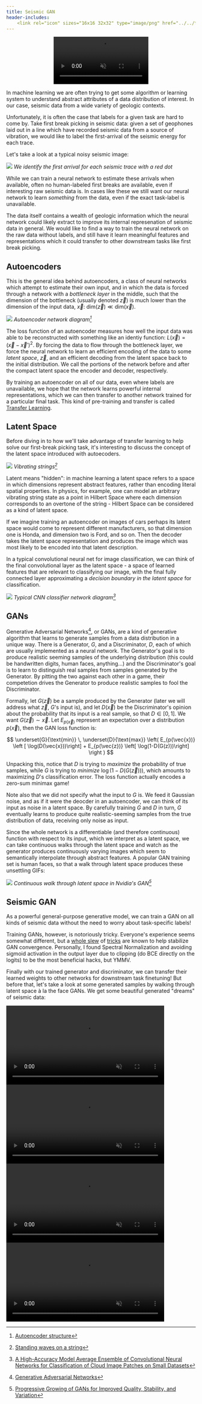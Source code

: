 ```yaml
---
title: Seismic GAN
header-includes:
	<link rel="icon" sizes="16x16 32x32" type="image/png" href="../../favicon.ico">
---
```


<video autoplay playsinline loop muted width="420" class="top" style="width: 50%;margin-left: 25%;float: center">
       <source src="../../seismicdream/5820.mp4"
            type="video/mp4">
</video>

In machine learning we are often trying to get some algorithm or learning system to understand abstract attributes of a data distribution of interest. In our case, seismic data from a wide variety of geologic contexts. 

Unfortunately, it is often the case that labels for a given task are hard to come by. Take first break picking in seismic data: given a set of geophones laid out in a line which have recorded seismic data from a source of vibration, we would like to label the first-arrival of the seismic energy for each trace.

Let's take a look at a typical noisy seismic image:

![](noisyseismic.png)
*We identify the first arrival for each seismic trace with a red dot <span class="rdot"></span>*

While we can train a neural network to estimate these arrivals when available, often no human-labeled first breaks are available, even if interesting raw seismic data is. In cases like these we still want our neural network to learn *something* from the data, even if the exact task-label is unavailable.

The data itself contains a wealth of geologic information which the neural network could likely extract to improve its internal represenation of seismic data in general. We would like to find a way to train the neural network on the raw data without labels, and still have it learn meaningful features and representations which it could transfer to other downstream tasks like first break picking.

## Autoencoders
This is the general idea behind autoencoders, a class of neural networks which attempt to estimate their own input, and in which the data is forced through a network with a *bottleneck layer* in the middle, such that the dimension of the bottleneck (usually denoted $\vec{z}$) is much lower than the dimension of the input data, $\vec{x}$: $\text{dim}(\vec{z}) \ll \text{dim}(\vec{x})$. 

![](autoencoder.png)
*Autoencoder network diagram[^1]*

The loss function of an autoencoder measures how well the input data was able to be reconstructed with something like an identiy function: $L(\vec{x}) = (\vec{x} - \vec{x}')^2$. By forcing the data to flow through the bottleneck layer, we force the neural network to learn an efficient encoding of the data to some *latent space*, $\vec{z}$, and an efficient decoding from the latent space back to the initial distribution. We call the portions of the network before and after the compact latent space the encoder and decoder, respectively.

By training an autoencoder on all of our data, even where labels are unavailable, we hope that the network learns powerful internal representations, which we can then transfer to another network trained for a particular final task. This kind of pre-training and transfer is called [Transfer Learning](https://en.wikipedia.org/wiki/Transfer_learning).

## Latent Space
Before diving in to how we'll take advantage of transfer learning to help solve our first-break picking task, it's interesting to discuss the concept of the latent space introduced with autoecoders.

![](vibrating.gif)
*Vibrating strings[^2]*

Latent means "hidden": in machine learning a latent space refers to a space in which dimensions represent abstract features, rather than encoding literal spatial properties. In physics, for example, one can model an arbitrary vibrating string state as a point in Hilbert Space where each dimension corresponds to an overtone of the string - Hilbert Space can be considered as a kind of latent space.

If we imagine training an autoencoder on images of cars perhaps its latent space would come to represent different manufacturers, so that dimension one is Honda, and dimension two is Ford, and so on. Then the decoder takes the latent space representation and produces the image which was most likely to be encoded into that latent description.

In a typical convolutional neural net for image classification, we can think of the final convolutional layer as the latent space - a space of learned features that are relevant to classifying our image, with the final fully connected layer approximating a *decision boundary in the latent space* for classification.

![](cnnclassification.png)
*Typical CNN classifier network diagram[^3]*

## GANs
Generative Adversarial Networks[^gan1], or GANs, are a kind of generative algorithm that learns to generate samples from a data distribution in a unique way. There is a Generator, $G$, and a Discriminator, $D$, each of which are usually implemented as a neural network. The Generator's goal is to produce realistic seeming samples of the underlying distribution (this could be handwritten digits, human faces, anything...) and the Discriminator's goal is to learn to distinguish real samples from samples generated by the Generator. By pitting the two against each other in a game, their competetion drives the Generator to produce realistic samples to fool the Discriminator.

Formally, let $G(\vec{z})$ be a sample produced by the Generator (later we will address what $\vec{z}$, $G$'s input is), and let $D(\vec{x})$ be the Discriminator's opinion about the probability that its input is a real sample, so that $D \in [0,1]$. We want $G(\vec{z}) \sim \vec{x}$. Let $E_{p(\vec{x})}$ represent an expectation over a distribution $p(\vec{x})$, then the GAN loss function is:

$$
\underset{G}{\text{min}} \, \underset{D}{\text{max}} \left( E_{p(\vec{x})} \left [ \log(D(\vec{x}))\right] + E_{p(\vec{z})} \left[ \log(1-D(G(z)))\right] \right )
$$

Unpacking this, notice that $D$ is trying to *maximize* the probability of true samples, while $G$ is trying to *minimize* $\log(1-D(G(\vec{z})))$, which amounts to maximizing $D$'s classification error. The loss function actually encodes a zero-sum minimax game!

Note also that we did not specify what the input to $G$ is. We feed it Gaussian noise, and as if it were the deocder in an autoencoder, we can think of its input as noise in a latent space. By carefully training $G$ and $D$ in turn, $G$ eventually learns to produce quite realistic-seeming samples from the true distribution of data, receiving only noise as input. 

Since the whole network is a differentiable (and therefore continuous) function with respect to its input, which we interpret as a latent space, we can take continuous walks through the latent space and watch as the generator produces continuously varying images which seem to semantically interpolate through abstract features. A popular GAN training set is human faces, so that a walk through latent space produces these unsettling GIFs:

![](nvidiafacegan.gif)
*Continuous walk through latent space in Nvidia's GAN[^4]*

## Seismic GAN
As a powerful general-purpose generative model, we can train a GAN on all kinds of seismic data without the need to worry about task-specific labels! 

Training GANs, however, is notoriously tricky. Everyone's experience seems somewhat different, but a [whole slew](https://github.com/soumith/ganhacks) of [tricks](https://arxiv.org/pdf/1809.11096.pdf#page=23) are known to help stabilize GAN convergence. Personally, I found Spectral Normalization and avoiding sigmoid activation in the output layer due to clipping (do BCE directly on the logits) to be the most beneficial hacks, but YMMV.

Finally with our trained generator and discriminator, we can transfer their learned weights to other networks for downstream task finetuning! But before that, let's take a look at some generated samples by walking through latent space à la the face GANs. We get some beautiful generated "dreams" of seismic data:

<div class="videos">
<video width="420" loop autoplay muted playsinline>
<source src="../../seismicdream/3460.mp4" type="video/mp4">
</video>
<video width="420"  loop autoplay muted playsinline>
<source src="../../seismicdream/4980.mp4" type="video/mp4">
</video>
</div>
<div class="videos">
<video width="420"  loop autoplay muted playsinline>
<source src="../../seismicdream/2860.mp4" type="video/mp4">
</video>
<video width="420"  loop autoplay muted playsinline>
<source src="../../seismicdream/3090.mp4" type="video/mp4">
</video>
</div> 

[^1]: [Autoencoder structure](https://commons.wikimedia.org/wiki/File:Autoencoder_structure.png)

[^2]: [Standing waves on a string](https://commons.wikimedia.org/wiki/File:Standing_waves_on_a_string.gif)

[^3]: [A High-Accuracy Model Average Ensemble of Convolutional Neural Networks for Classification of Cloud Image Patches on Small Datasets](https://www.mdpi.com/2076-3417/9/21/4500)

[^4]: [Progressive Growing of GANs for Improved Quality, Stability, and Variation](https://research.nvidia.com/publication/2017-10_Progressive-Growing-of)

[^gan1]: [Generative Adversarial Networks](https://arxiv.org/abs/1406.2661)

<script>
      (function(i,s,o,g,r,a,m){i['GoogleAnalyticsObject']=r;i[r]=i[r]||function(){
       (i[r].q=i[r].q||[]).push(arguments)},i[r].l=1*new Date();a=s.createElement(o),
       m=s.getElementsByTagName(o)[0];a.async=1;a.src=g;m.parentNode.insertBefore(a,m)
       })(window,document,'script','//www.google-analytics.com/analytics.js','ga');
       
       ga('create', 'UA-48874513-2', 'auto');
       ga('send', 'pageview');
       
</script>